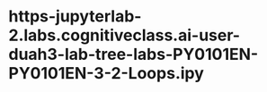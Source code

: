 # https-jupyterlab-2.labs.cognitiveclass.ai-user-duah3-lab-tree-labs-PY0101EN-PY0101EN-3-2-Loops.ipy